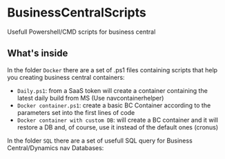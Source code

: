# BusinessCentralScripts
Usefull Powershell/CMD scripts for business central

## What's inside
In the folder `Docker` there are a set of .ps1 files containing scripts that help you creating business central containers:

* `Daily.ps1`: from a SaaS token will create a container containing the latest daily build from MS (Use navcontainerhelper)
* `Docker container.ps1`: create a basic BC Container according to the parameters set into the first lines of code
* `Docker container with custom DB`: will create a BC container and it will restore a DB and, of course, use it instead of the default ones (cronus)

In the folder `SQL` there are a set of usefull SQL query for Business Central/Dynamics nav Databases:
